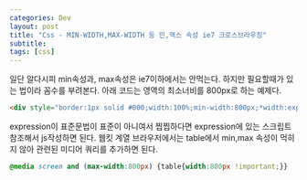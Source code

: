 ```yaml
---
categories: Dev
layout: post
title: "Css - MIN-WIDTH,MAX-WIDTH 등 민,맥스 속성 ie7 크로스브라우징"
subtitle: 
tags: [css]
---
```

일단 알다시피 min속성과, max속성은 ie7이하에서는 안먹는다. 하지만 필요할때가 있는 법이라 꼼수를 부려본다. 아래 코드는 영역의 최소너비를 800px로 하는 예제다. 
<!--more-->

```html
<div style="border:1px solid #000;width:100%;min-width:800px;*width:expression(document.body.clientWidth < 800? '800px':'100%');">test</div>
```

expression이 표준문법이 표준이 아니여서 찝찝하다면 expression에 있는 스크립트 참조해서 js작성하면 된다. 웹킷 계열 브라우저에서는 table에서 min,max 속성이 먹히지 않아 관련된 미디어 쿼리를 추가하면 된다.
```css
@media screen and (max-width:800px) {table{width:800px !important;}}
```
